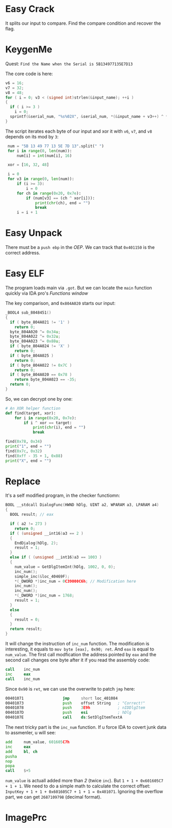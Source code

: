 # Easy Crack

It splits our input to compare. Find the compare condition and recover the flag.

# KeygenMe

Quest: `Find the Name when the Serial is 5B134977135E7D13`

The core code is here:
```c
v6 = 16;
v7 = 32;
v8 = 48;
for ( i = 0; v3 < (signed int)strlen(&input_name); ++i )
{
  if ( i >= 3 )
    i = 0;
  sprintf(&serial_num, "%s%02X", &serial_num, *(&input_name + v3++) ^ *(&v6 + i));
}
```

The script iterates each byte of our input and xor it with `v6`, `v7`, and `v8` depends on its mod by `3`:
```python
 num = "5B 13 49 77 13 5E 7D 13".split(" ")
 for i in range(0, len(num)):
     num[i] = int(num[i], 16)

 xor = [16, 32, 48]

 i = 0
 for v3 in range(0, len(num)):
     if (i >= 3):
         i = 0
     for ch in range(0x20, 0x7e):
         if (num[v3] == (ch ^ xor[i])):
             print(chr(ch), end = "")
             break
     i = i + 1
```

# Easy Unpack

There must be a `push ebp` in the *OEP*. We can track that `0x401150` is the correct address.

# Easy ELF

The program loads main via `.got`. But we can locate the `main` function quickly via IDA pro's *Functions window*

The key comparison, and `0x804A020` starts our input:
```c
_BOOL4 sub_8048451()
{
  if ( byte_804A021 != '1' )
    return 0;
  byte_804A020 ^= 0x34u;
  byte_804A022 ^= 0x32u;
  byte_804A023 ^= 0x88u;
  if ( byte_804A024 != 'X' )
    return 0;
  if ( byte_804A025 )
    return 0;
  if ( byte_804A022 != 0x7C )
    return 0;
  if ( byte_804A020 == 0x78 )
    return byte_804A023 == -35;
  return 0;
}
```
So, we can decrypt one by one:
```python
# An XOR helper function
def find(target, xor):
    for i in range(0x20, 0x7e):
        if i ^ xor == target:
            print(chr(i), end = "")
            break

find(0x78, 0x34)
print("1", end = "")
find(0x7c, 0x32)
find(0xff - 35 + 1, 0x88)
print("X", end = "")
```

# Replace

It's a self modified program, in the checker functiomn:
```c
BOOL __stdcall DialogFunc(HWND hDlg, UINT a2, WPARAM a3, LPARAM a4)
{
  BOOL result; // eax

  if ( a2 != 273 )
    return 0;
  if ( (unsigned __int16)a3 == 2 )
  {
    EndDialog(hDlg, 2);
    result = 1;
  }
  else if ( (unsigned __int16)a3 == 1003 )
  {
    num_value = GetDlgItemInt(hDlg, 1002, 0, 0);
    inc_num();
    simple_inc(&loc_40469F);
    *(_DWORD *)inc_num = 0C39000C6h; // Modification here
    inc_num();
    inc_num();
    *(_DWORD *)inc_num = 1768;
    result = 1;
  }
  else
  {
    result = 0;
  }
  return result;
}
```

It will change the instruction of `inc_num` function. The modification is interesting, it equals to `mov byte [eax], 0x90; ret`. And `eax` is equal to `num_value`. The first call modfication the address pointed by `eax` and the second call changes one byte after it if you read the assembly code:
```asm
call    inc_num
inc     eax
call    inc_num
```

Since `0x90` is `ret`, we can use the overwrite to patch `jmp` here:
```asm
00401071                 jmp     short loc_401084
00401073                 push    offset String   ; "Correct!"
00401078                 push    3E9h            ; nIDDlgItem
0040107D                 push    esi             ; hDlg
0040107E                 call    ds:SetDlgItemTextA
```

The next tricky part is the `inc_num` function. If u force IDA to covert junk data to assmenler, u will see:
```asm
add     num_value, 601605C7h
inc     eax
add     bl, ch
pusha
nop
popa
call    $+5
```

`num_value` is actuall added more than *2* (twice `inc`). But `1 + 1 + 0x601605C7 + 1 + 1`. We need to do a simple math to calculate the correct offset: `InputKey + 1 + 1 + 0x601605C7 + 1 + 1 = 0x401071`. Ignoring the overflow part, we can get `2687109798` (decimal format).

# ImagePrc

